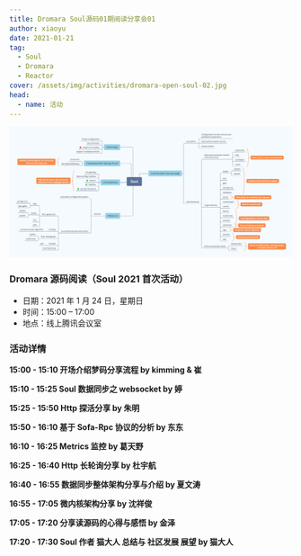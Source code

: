```yaml
---
title: Dromara Soul源码01期阅读分享会01
author: xiaoyu
date: 2021-01-21
tag:
  - Soul
  - Dromara
  - Reactor
cover: /assets/img/activities/dromara-open-soul-02.jpg
head:
  - name: 活动
---
```


![Dromara 线上活动](/assets/img/activite/soul-xmind.png)

### Dromara 源码阅读（Soul 2021 首次活动）

- 日期：2021 年 1 月 24 日，星期日
- 时间：15:00 – 17:00
- 地点：线上腾讯会议室

### 活动详情

**15:00 - 15:10 开场介绍梦码分享流程 by kimming & 崔**

**15:10 - 15:25 Soul 数据同步之 websocket by 婷**

**15:25 - 15:50 Http 探活分享 by 朱明**

**15:50 - 16:10 基于 Sofa-Rpc 协议的分析 by 东东**

**16:10 - 16:25 Metrics 监控 by 葛天野**

**16:25 - 16:40 Http 长轮询分享 by 杜宇航**

**16:40 - 16:55 数据同步整体架构分享与介绍 by 夏文涛**

**16:55 - 17:05 微内核架构分享 by 沈祥俊**

**17:05 - 17:20 分享读源码的心得与感悟 by 金泽**

**17:20 - 17:30 Soul 作者 猫大人 总结与 社区发展 展望 by 猫大人**
